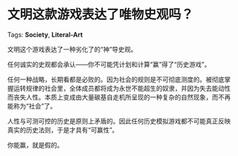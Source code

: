 # 文明这款游戏表达了唯物史观吗？

Tags: **Society**, **Literal-Art**

文明这个游戏表达了一种劣化了的“神”导史观。

任何诚实的史观都会承认——你不可能凭计划和计算“赢”得了“历史游戏”。

任何一种战略，长期看都是必败的。因为社会的规则是不可彻底测度的。被彻底掌握运转规律的社会里，全体成员都将成为永世不能超生的奴隶，并因为失去能动性而丧失人性。本质上变成由大量碳基自走机所呈现的一种复杂的自然现象，而不再能称为“社会”了。

人性与可测可控的历史是原则上矛盾的。因此任何历史模拟游戏都不可能真正反映真实的历史法则，于是才具有“可赢性”。

你能赢，就是假的。



